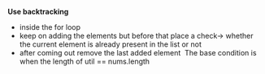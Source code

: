 **Use backtracking**
- inside the for loop
- keep on adding the elements but before that place a check-> whether the current element is already present in the list or not
- after coming out remove the last added element
​
The base condition is when the length of util == nums.length